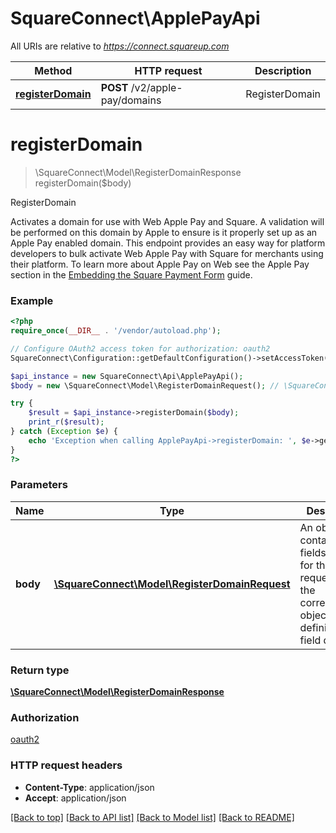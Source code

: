 # SquareConnect\ApplePayApi

All URIs are relative to *https://connect.squareup.com*

Method | HTTP request | Description
------------- | ------------- | -------------
[**registerDomain**](ApplePayApi.md#registerDomain) | **POST** /v2/apple-pay/domains | RegisterDomain


# **registerDomain**
> \SquareConnect\Model\RegisterDomainResponse registerDomain($body)

RegisterDomain

Activates a domain for use with Web Apple Pay and Square. A validation will be performed on this domain by Apple to ensure is it properly set up as an Apple Pay enabled domain.  This endpoint provides an easy way for platform developers to bulk activate Web Apple Pay with Square for merchants using their platform.  To learn more about Apple Pay on Web see the Apple Pay section in the [Embedding the Square Payment Form](https://docs.connect.squareup.com/articles/adding-payment-form) guide.

### Example
```php
<?php
require_once(__DIR__ . '/vendor/autoload.php');

// Configure OAuth2 access token for authorization: oauth2
SquareConnect\Configuration::getDefaultConfiguration()->setAccessToken('YOUR_ACCESS_TOKEN');

$api_instance = new SquareConnect\Api\ApplePayApi();
$body = new \SquareConnect\Model\RegisterDomainRequest(); // \SquareConnect\Model\RegisterDomainRequest | An object containing the fields to POST for the request.  See the corresponding object definition for field details.

try {
    $result = $api_instance->registerDomain($body);
    print_r($result);
} catch (Exception $e) {
    echo 'Exception when calling ApplePayApi->registerDomain: ', $e->getMessage(), PHP_EOL;
}
?>
```

### Parameters

Name | Type | Description  | Notes
------------- | ------------- | ------------- | -------------
 **body** | [**\SquareConnect\Model\RegisterDomainRequest**](../Model/RegisterDomainRequest.md)| An object containing the fields to POST for the request.  See the corresponding object definition for field details. |

### Return type

[**\SquareConnect\Model\RegisterDomainResponse**](../Model/RegisterDomainResponse.md)

### Authorization

[oauth2](../../README.md#oauth2)

### HTTP request headers

 - **Content-Type**: application/json
 - **Accept**: application/json

[[Back to top]](#) [[Back to API list]](../../README.md#documentation-for-api-endpoints) [[Back to Model list]](../../README.md#documentation-for-models) [[Back to README]](../../README.md)

